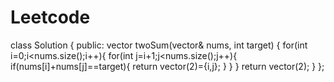 # Leetcode
class Solution {
public:
    vector<int> twoSum(vector<int>& nums, int target) {
        for(int i=0;i<nums.size();i++){
                for(int j=i+1;j<nums.size();j++){
                    if(nums[i]+nums[j]==target){
                      return vector<int>(2)={i,j};
                }
            }
        }
        return vector<int>(2);
    }
};
